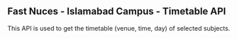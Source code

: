 ## Fast Nuces - Islamabad Campus - Timetable API

This API is used to get the timetable (venue, time, day) of selected subjects.
